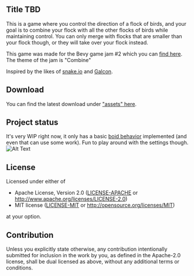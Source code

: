 ## Title TBD

This is a game where you control the direction of a flock of birds, and your goal is to combine your flock with all the other flocks of birds while maintaining control.
You can only merge with flocks that are smaller than your flock though, or they will take over your flock instead.

This game was made for the Bevy game jam #2 which you can [find here](https://itch.io/jam/bevy-jam-2). The theme of the jam is "Combine"

Inspired by the likes of [snake.io](https://snake.io) and [Galcon](https://en.wikipedia.org/wiki/Galcon).

## Download
You can find the latest download under ["assets" here](https://github.com/paul-hansen/bevy-jam-2/releases/latest).

## Project status
It's very WIP right now, it only has a basic [boid behavior](https://en.wikipedia.org/wiki/Boids) implemented (and even that can use some work). Fun to play around with the settings though.
![Alt Text](screenshots/bevy-game-jam-2.gif)

## License

Licensed under either of

* Apache License, Version 2.0
  ([LICENSE-APACHE](LICENSE-APACHE) or http://www.apache.org/licenses/LICENSE-2.0)
* MIT license
  ([LICENSE-MIT](LICENSE-MIT) or http://opensource.org/licenses/MIT)

at your option.

## Contribution

Unless you explicitly state otherwise, any contribution intentionally submitted
for inclusion in the work by you, as defined in the Apache-2.0 license, shall be
dual licensed as above, without any additional terms or conditions.